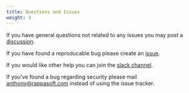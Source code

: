 ```yaml
---
title: Questions and Issues
weight: 3
---
```


If you have general questions not related to any issues you may post a [discussion](https://github.com/rappasoft/laravel-livewire-tables/discussions).

If you have found a reproducable bug please create an [issue](https://github.com/rappasoft/laravel-livewire-tables/issues).

If you would like other help you can join the [slack channel](https://rappasoft.herokuapp.com/).

If you've found a bug regarding security please mail anthony@rappasoft.com instead of using the issue tracker.
